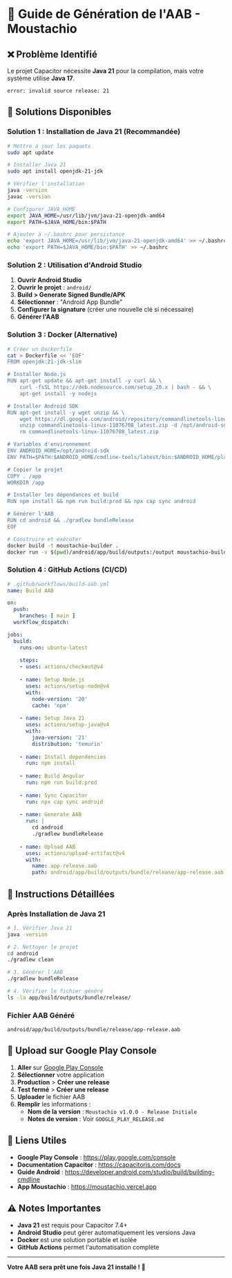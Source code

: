 # 🚀 Guide de Génération de l'AAB - Moustachio

## ❌ Problème Identifié

Le projet Capacitor nécessite **Java 21** pour la compilation, mais votre système utilise **Java 17**.

```
error: invalid source release: 21
```

## 🔧 Solutions Disponibles

### **Solution 1 : Installation de Java 21 (Recommandée)**

```bash
# Mettre à jour les paquets
sudo apt update

# Installer Java 21
sudo apt install openjdk-21-jdk

# Vérifier l'installation
java -version
javac -version

# Configurer JAVA_HOME
export JAVA_HOME=/usr/lib/jvm/java-21-openjdk-amd64
export PATH=$JAVA_HOME/bin:$PATH

# Ajouter à ~/.bashrc pour persistance
echo 'export JAVA_HOME=/usr/lib/jvm/java-21-openjdk-amd64' >> ~/.bashrc
echo 'export PATH=$JAVA_HOME/bin:$PATH' >> ~/.bashrc
```

### **Solution 2 : Utilisation d'Android Studio**

1. **Ouvrir Android Studio**
2. **Ouvrir le projet** : `android/`
3. **Build > Generate Signed Bundle/APK**
4. **Sélectionner** : "Android App Bundle"
5. **Configurer la signature** (créer une nouvelle clé si nécessaire)
6. **Générer l'AAB**

### **Solution 3 : Docker (Alternative)**

```bash
# Créer un Dockerfile
cat > Dockerfile << 'EOF'
FROM openjdk:21-jdk-slim

# Installer Node.js
RUN apt-get update && apt-get install -y curl && \
    curl -fsSL https://deb.nodesource.com/setup_20.x | bash - && \
    apt-get install -y nodejs

# Installer Android SDK
RUN apt-get install -y wget unzip && \
    wget https://dl.google.com/android/repository/commandlinetools-linux-11076708_latest.zip && \
    unzip commandlinetools-linux-11076708_latest.zip -d /opt/android-sdk && \
    rm commandlinetools-linux-11076708_latest.zip

# Variables d'environnement
ENV ANDROID_HOME=/opt/android-sdk
ENV PATH=$PATH:$ANDROID_HOME/cmdline-tools/latest/bin:$ANDROID_HOME/platform-tools

# Copier le projet
COPY . /app
WORKDIR /app

# Installer les dépendances et build
RUN npm install && npm run build:prod && npx cap sync android

# Générer l'AAB
RUN cd android && ./gradlew bundleRelease
EOF

# Construire et exécuter
docker build -t moustachio-builder .
docker run -v $(pwd)/android/app/build/outputs:/output moustachio-builder
```

### **Solution 4 : GitHub Actions (CI/CD)**

```yaml
# .github/workflows/build-aab.yml
name: Build AAB

on:
  push:
    branches: [ main ]
  workflow_dispatch:

jobs:
  build:
    runs-on: ubuntu-latest
    
    steps:
    - uses: actions/checkout@v4
    
    - name: Setup Node.js
      uses: actions/setup-node@v4
      with:
        node-version: '20'
        cache: 'npm'
    
    - name: Setup Java 21
      uses: actions/setup-java@v4
      with:
        java-version: '21'
        distribution: 'temurin'
    
    - name: Install dependencies
      run: npm install
    
    - name: Build Angular
      run: npm run build:prod
    
    - name: Sync Capacitor
      run: npx cap sync android
    
    - name: Generate AAB
      run: |
        cd android
        ./gradlew bundleRelease
    
    - name: Upload AAB
      uses: actions/upload-artifact@v4
      with:
        name: app-release.aab
        path: android/app/build/outputs/bundle/release/app-release.aab
```

## 🎯 Instructions Détaillées

### **Après Installation de Java 21**

```bash
# 1. Vérifier Java 21
java -version

# 2. Nettoyer le projet
cd android
./gradlew clean

# 3. Générer l'AAB
./gradlew bundleRelease

# 4. Vérifier le fichier généré
ls -la app/build/outputs/bundle/release/
```

### **Fichier AAB Généré**

```
android/app/build/outputs/bundle/release/app-release.aab
```

## 📱 Upload sur Google Play Console

1. **Aller** sur [Google Play Console](https://play.google.com/console)
2. **Sélectionner** votre application
3. **Production** > **Créer une release**
4. **Test fermé** > **Créer une release**
5. **Uploader** le fichier AAB
6. **Remplir** les informations :
   - **Nom de la version** : `Moustachio v1.0.0 - Release Initiale`
   - **Notes de version** : Voir `GOOGLE_PLAY_RELEASE.md`

## 🔗 Liens Utiles

- **Google Play Console** : https://play.google.com/console
- **Documentation Capacitor** : https://capacitorjs.com/docs
- **Guide Android** : https://developer.android.com/studio/build/building-cmdline
- **App Moustachio** : https://moustachio.vercel.app

## ⚠️ Notes Importantes

- **Java 21** est requis pour Capacitor 7.4+
- **Android Studio** peut gérer automatiquement les versions Java
- **Docker** est une solution portable et isolée
- **GitHub Actions** permet l'automatisation complète

---

**Votre AAB sera prêt une fois Java 21 installé ! 🍻**
